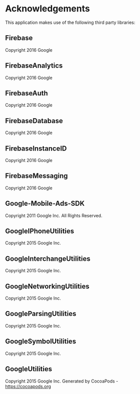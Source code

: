 # Acknowledgements
This application makes use of the following third party libraries:

## Firebase

Copyright 2016 Google

## FirebaseAnalytics

Copyright 2016 Google

## FirebaseAuth

Copyright 2016 Google

## FirebaseDatabase

Copyright 2016 Google

## FirebaseInstanceID

Copyright 2016 Google

## FirebaseMessaging

Copyright 2016 Google

## Google-Mobile-Ads-SDK

Copyright 2011 Google Inc. All Rights Reserved.

## GoogleIPhoneUtilities

Copyright 2015 Google Inc.

## GoogleInterchangeUtilities

Copyright 2015 Google Inc.

## GoogleNetworkingUtilities

Copyright 2015 Google Inc.

## GoogleParsingUtilities

Copyright 2015 Google Inc.

## GoogleSymbolUtilities

Copyright 2015 Google Inc.

## GoogleUtilities

Copyright 2015 Google Inc.
Generated by CocoaPods - https://cocoapods.org
